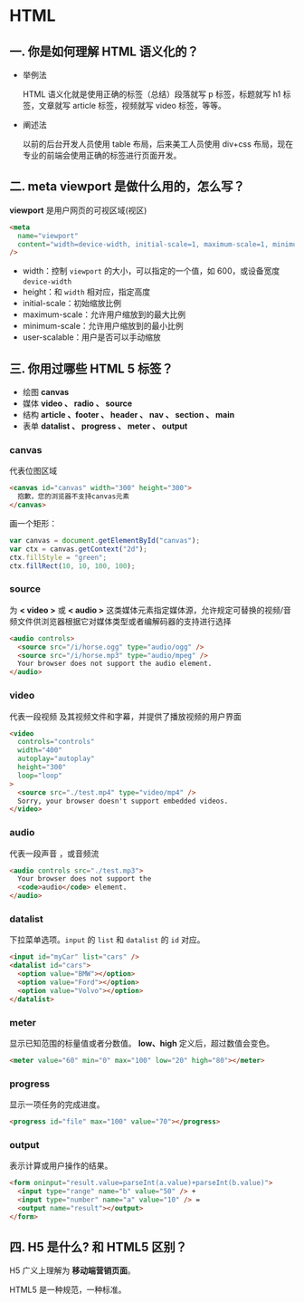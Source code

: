 # HTML

## 一. 你是如何理解 HTML 语义化的？

- 举例法

  HTML 语义化就是使用正确的标签（总结）段落就写 p 标签，标题就写 h1 标签，文章就写 article 标签，视频就写 video 标签，等等。

- 阐述法

  以前的后台开发人员使用 table 布局，后来美工人员使用 div+css 布局，现在专业的前端会使用正确的标签进行页面开发。

## 二. meta viewport 是做什么用的，怎么写？

**viewport** 是用户网页的可视区域(视区)

```html
<meta
  name="viewport"
  content="width=device-width, initial-scale=1, maximum-scale=1, minimum-scale=1"
/>
```

- width：控制 `viewport` 的大小，可以指定的一个值，如 600，或设备宽度 `device-width`
- height：和 `width` 相对应，指定高度
- initial-scale：初始缩放比例
- maximum-scale：允许用户缩放到的最大比例
- minimum-scale：允许用户缩放到的最小比例
- user-scalable：用户是否可以手动缩放

## 三. 你用过哪些 HTML 5 标签？

- 绘图 **canvas**
- 媒体 **video 、 radio 、 source**
- 结构 **article 、footer 、 header 、 nav 、 section 、 main**
- 表单 **datalist 、 progress 、 meter 、 output**

### canvas

代表位图区域

```html
<canvas id="canvas" width="300" height="300">
  抱歉，您的浏览器不支持canvas元素
</canvas>
```

画一个矩形：

```js
var canvas = document.getElementById("canvas");
var ctx = canvas.getContext("2d");
ctx.fillStyle = "green";
ctx.fillRect(10, 10, 100, 100);
```

### source

为 **< video >** 或 **< audio >** 这类媒体元素指定媒体源，允许规定可替换的视频/音频文件供浏览器根据它对媒体类型或者编解码器的支持进行选择

```html
<audio controls>
  <source src="/i/horse.ogg" type="audio/ogg" />
  <source src="/i/horse.mp3" type="audio/mpeg" />
  Your browser does not support the audio element.
</audio>
```

### video

代表一段视频 及其视频文件和字幕，并提供了播放视频的用户界面

```html
<video
  controls="controls"
  width="400"
  autoplay="autoplay"
  height="300"
  loop="loop"
>
  <source src="./test.mp4" type="video/mp4" />
  Sorry, your browser doesn't support embedded videos.
</video>
```

### audio

代表一段声音 ，或音频流

```html
<audio controls src="./test.mp3">
  Your browser does not support the
  <code>audio</code> element.
</audio>
```

### datalist

下拉菜单选项。`input` 的 `list` 和 `datalist` 的 `id` 对应。

```html
<input id="myCar" list="cars" />
<datalist id="cars">
  <option value="BMW"></option>
  <option value="Ford"></option>
  <option value="Volvo"></option>
</datalist>
```

### meter

显示已知范围的标量值或者分数值。 **low、high** 定义后，超过数值会变色。

```html
<meter value="60" min="0" max="100" low="20" high="80"></meter>
```

### progress

显示一项任务的完成进度。

```html
<progress id="file" max="100" value="70"></progress>
```

### output

表示计算或用户操作的结果。

```html
<form oninput="result.value=parseInt(a.value)+parseInt(b.value)">
  <input type="range" name="b" value="50" /> +
  <input type="number" name="a" value="10" /> =
  <output name="result"></output>
</form>
```

## 四. H5 是什么? 和 HTML5 区别？

H5 广义上理解为 **移动端营销页面**。

HTML5 是一种规范，一种标准。
